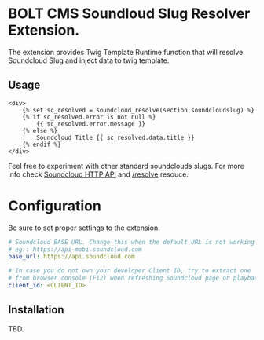# BOLT CMS Soundloud Slug Resolver Extension.

The extension provides Twig Template Runtime function that will resolve Soundcloud Slug and inject data to twig template.

## Usage

```twig
<div>
    {% set sc_resolved = soundcloud_resolve(section.soundcloudslug) %}
    {% if sc_resolved.error is not null %}
        {{ sc_resolved.error.message }}
    {% else %}
        Soundcloud Title {{ sc_resolved.data.title }}
    {% endif %}
</div>
```

Feel free to experiment with other standard soundclouds slugs. For more info check [Soundcloud HTTP API]("https://developers.soundcloud.com/docs/api/guide") and [/resolve]("https://developers.soundcloud.com/docs/api/reference#resolve") resouce.

# Configuration

Be sure to set proper settings to the extension.

```yml
# Soundcloud BASE URL. Change this when the default URL is not working with provided `client_id`.
# eg.: https://api-mobi.soundcloud.com
base_url: https://api.soundcloud.com

# In case you do not own your developer Client ID, try to extract one
# from browser console (F12) when refreshing Soundcloud page or playback track.
client_id: <CLIENT_ID>
```

## Installation

TBD.


